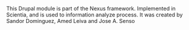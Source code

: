 This Drupal module is part of the Nexus framework. Implemented in Scientia, and is used to information analyze process. It was created by Sandor Dominguez, Amed Leiva and Jose A. Senso